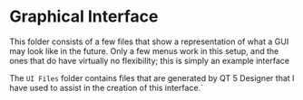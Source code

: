 # Graphical Interface

This folder consists of a few files that show a representation of what a GUI may
 look like in the future. Only a few menus work in this setup, and the ones that 
 do have virtually no flexibility; this is simply an example interface

The `UI Files` folder contains files that are generated by QT 5 Designer that I
 have used to assist in the creation of this interface.`